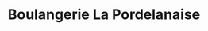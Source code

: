 ---
title: "Boulangerie La Pordelanaise"
url: /port-de-lanne/boulangerie-la-pordelanaise/
shop: boulangerie
---